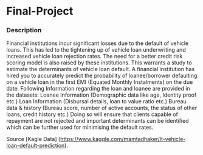 # Final-Project
### Description
Financial institutions incur significant losses due to the default of vehicle loans. This has led to the tightening up of vehicle loan underwriting and increased vehicle loan rejection rates. The need for a better credit risk scoring model is also raised by these institutions. This warrants a study to estimate the determinants of vehicle loan default. A financial institution has hired you to accurately predict the probability of loanee/borrower defaulting on a vehicle loan in the first EMI (Equated Monthly Instalments) on the due date. Following Information regarding the loan and loanee are provided in the datasets: Loanee Information (Demographic data like age, Identity proof etc.) Loan Information (Disbursal details, loan to value ratio etc.) Bureau data & history (Bureau score, number of active accounts, the status of other loans, credit history etc.) Doing so will ensure that clients capable of repayment are not rejected and important determinants can be identified which can be further used for minimising the default rates.

Source [Kagle Data] (https://www.kaggle.com/mamtadhaker/lt-vehicle-loan-default-prediction).
